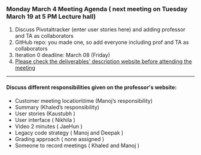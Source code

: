 ### Monday March 4 Meeting Agenda ( next meeting on Tuesday March 19 at 5 PM Lecture hall)

1. Discuss Pivotaltracker (enter user stories here) and adding professor and TA as collaborators
2. GitHub repo: you made one, so add everyone including prof and TA as collaborators
3. Iteration 0 deadline: March 08 (Friday)
4. [Please check the deliverables' description website before attending the meeting](http://courses.cse.tamu.edu/walker/csce606/Project/project19a.htm)

---

#### Discuss different responsibilities given on the professor's website:

- Customer meeting location\time (Manoj’s responsibility)
- Summary (Khaled’s responsibility)
- User stories (Kaustubh )
- User interface ( Nikhila )
- Video 2 minutes ( JaeHun )
- Legacy code strategy ( Manoj and Deepak )
- Grading approach ( none assigned )
- Someone to record meetings ( Khaled and Manoj )
